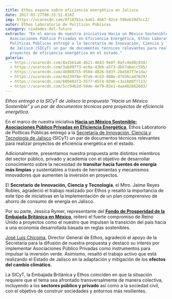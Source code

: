 ```yaml
---
title: Ethos expone sobre eficiencia energética en Jalisco
date: 2017-03-27T06:33:51.616Z
img: https://ucarecdn.com/0f187b1a-ba61-4b67-92ce-596eb39d3cc2/
autor: Ethos Laboratorio de Políticas Públicas
category: ciudades-del-futuro
extracto: "En el marco de nuestra iniciativa Hacia un México Sostenible:
  Asociaciones Público Privadas en Eficiencia Energética, Ethos Laboratorio de
  Políticas Públicas entregó a la Secretaría de Innovación, Ciencia y Tecnología
  de Jalisco (SICyT) un par de documentos técnicos relevantes para realizar
  proyectos de eficiencia energética en el estado."
galeria:
  - https://ucarecdn.com/8a1561a8-4b21-4643-9e0f-0afc4ed0c034/
  - https://ucarecdn.com/3ab89773-ec0a-43bb-a5f3-db57abacc595/
  - https://ucarecdn.com/4b989755-950d-4826-b83f-2b4587f7e1da/
  - https://ucarecdn.com/4e23978e-97ab-4cd3-980e-d7d36ca47029/
  - https://ucarecdn.com/689483f3-5577-45f4-9396-c3a1688f7113/
  - https://ucarecdn.com/5cc94b2d-59de-4e79-82e1-4aa482662603/
---
```

*Ethos entregó a la SICyT de Jalisco la propuesta “Hacia un México Sostenible” y un par de documentos técnicos para proyectos de eficiencia energética.*

En el marco de nuestra iniciativa **[Hacia un México Sostenible: Asociaciones Público Privadas en Eficiencia Energética](https://www.ethos.org.mx/es/publicaciones/eficiencia-energetica/resumen/)**, Ethos Laboratorio de Políticas Públicas entregó a la [Secretaría de Innovación, Ciencia y Tecnología de Jalisco](http://sicyt.jalisco.gob.mx/) (SICyT) un par de documentos técnicos relevantes para realizar proyectos de eficiencia energética en el estado. 

Adicionalmente, presentamos nuestra propuesta ante distintos miembros del sector público, privado y academia con el objetivo de desarrollar conocimiento sobre la necesidad de **transitar hacia fuentes de energía más limpias** y sustentables a través de herramientas y mecanismos innovadores que aumenten la inversión en proyectos.

El **Secretario** **de Innovación, Ciencia y Tecnología**, el Mtro. Jaime Reyes Robles, agradeció el trabajo realizado por Ethos y resaltó la importancia de este tipo de iniciativas en la implementación de un plan comprensivo de ahorro de consumo de energía en Jalisco.

Por su parte, Jessica Rymer, representante del **[Fondo de Prosperidad de la Embajada Británica en México](https://www.gov.uk/government/world-location-news/british-embassy-mexico-city-prosperity-fund-call-for-proposals.es-419)**, reiteró el fuerte compromiso de Reino Unido a proyectos como el nuestro que impulsen la transición del país hacia a una economía desarrollada basada en reglas sostenibles.

[José Luis Chicoma](https://twitter.com/joseluischicoma), Director General de Ethos, agradeció el apoyo de la Secretaría para la difusión de nuestra propuesta y destacó su interés por implementar Asociaciones Público Privadas como instrumentos para impulsar la inversión verde. Asimismo, resaltó el trabajo activo que está realizando el Estado de Jalisco en la adaptación y mitigación de los **efectos del cambio climático.**

La SICyT, la Embajada Británica y Ethos coinciden en que la situación requiere que el tema sea afrontado transversalmente de manera colectiva, incluyendo a los **sectores público y privado** así como a la sociedad civil, con el objetivo de construir sociedades y entornos más resilientes.